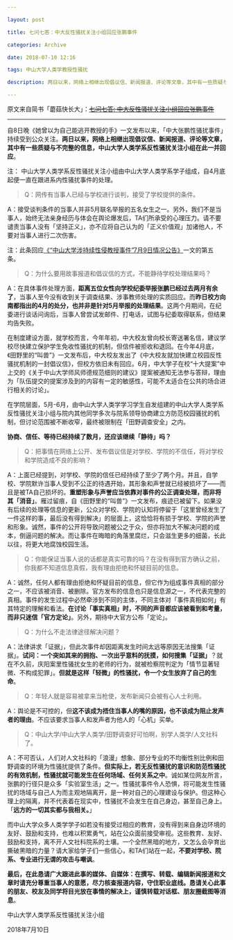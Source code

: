 ```yaml
---

layout: post

title: 七问七答：中大反性骚扰关注小组回应张鹏事件

categories: Archive

date: 2018-07-10 12:16

tags: 中山大学人类学教授性骚扰

description: 两日以来，网络上相继出现倡议信、新闻报道、评论等文章，其中有一些质疑与不完整的信息，中山大学人类学系反性骚扰关注小组在此一并回应。

---
```


原文来自简书「蘑菇快长大」：~~[七问七答: 中大反性骚扰关注小组回应张鹏事件](https://www.jianshu.com/p/8d4dba2b6ce3)~~

---

自8日晚《她曾以为自己能逃开教授的手》一文发布以来，「中大张鹏性骚扰事件」持续受到公众关注。**两日以来，网络上相继出现倡议信、新闻报道、评论等文章，其中有一些质疑与不完整的信息，中山大学人类学系反性骚扰关注小组在此一并回应**。

注： 中山大学人类学系反性骚扰关注小组由中山大学人类学系学子组成，自4月底起便一直在跟进系内性骚扰事件的处理。

> Q：网传有当事人已经与学校进行谈判，接受了学校提供的条件。

A：接受谈判条件的当事人并非5月联名举报的五名女生之一。另外，我们不是当事人，始终无法亲身经历与体会在舆论爆发后，TA们所承受的心理压力。请不要谴责当事人没有「坚持正义」，亦不应将自己认为的「正义价值观」加诸他人，不要对当事人进行二次伤害。

注：此条回应[《“中山大学涉持续性侵教授事件”7月9日情况公告》](https://archive.fo/ChsNu)一文的第五条。

> Q：为什么要用故事报道和倡议信的方式，不能静待学校处理结果吗？

A：在具体事件处理方面，**距离五位女性向学校纪委举报张鹏已经过去两月有余了**，当事人至今没有收到关于调查结果、涉事教师处理的实质回应。而**昨日校方向南都指出的4月的处分，也并非是针对5月举报的处理结果**。这两个月期间，在纪委进行谈话问询后，当事人曾尝试发邮件、打电话，试图与纪委取得联系，但结果均告失败。

在制度建设方面，就学校而言，今年年初，中大校友曾向校长寄送署名信，建议学校尽快建立保护学生免收性骚扰的机制，但信件被拒收和退回。在今年4月底，《田野里的“叫兽”》一文发布后，中大校友发出了《中大校友就加快建立校园反性骚扰机制的一封倡议信》，但校方依旧未有回应。6月，中大学子在校“十大提案”中上交的《关于中山大学师风师德规范细则的建议》提案被通知无法参与答辩，理由为「队伍提交的提案涉及到的内容有一定的敏感性，可能不太适合在公共的场合进行相关的讨论」。

在学院层面，5月-6月，由中山大学人类学学习学生自发组建的中山大学人类学系反性骚扰关注小组与院内其他同学多次与院系领导协商建立方防范校园骚扰的机制，但讨论范围被不断收窄，最终被限制在「田野调查安全」之内。

**协商、信任、等待已经持续了数月，还应该继续「静待」吗？**

> Q：把事情在网络上公开、发布倡议信是对学校、学院的不信任，将对学校和学院造成不良的影响？

A：上面已经提到，对学校、学院的信任已经持续了至少了两个月。并且，自学校、学院默许当事人受到不公正的待遇开始，其形象和声誉就已经被损坏了——而且是被TA自己损坏的。**重塑形象与声誉应当依靠对事件的公正调查处理，而非将其「消音」**。雁过留痕，自《田野里的“叫兽”》一文发布，痕迹已被留下。如果没有后续的处理等信息的更新，公众对学校、学院的认知将停留于「这里曾经发生了一件这样的事，最后没有得到解决」的层面上，这恰恰将有损于学校、学院的声誉和形象。诚然，事件的公开将导致问题被公之于众，但亦将加大不解决问题的成本，倒逼问题的解决。而让事件在晦暗的角落里腐烂，只会滋生更多的细菌，长此以往，将更大地腐蚀校园生活。

> Q：你能保证当事人说的话都是真实可靠的吗？在没有得到官方确认之前，你我都不知道信息真假，我有理由拒绝和怀疑目前的信息。

A：诚然，任何人都有理由拒绝和怀疑目前的信息，但它作为组成事件真相的部分之一，不应该被消音、被删除。官方发布的信息也只是信息源之一，不代表完整的真相。事件的发生过程中必然牵涉到不同的主体，不同主体对「事件真相如何」有其特定的理解和看法。**在讨论「事实真相」时，不同的声音都应该被看到和考量，而非只迷信「官方定论」**。另外，期待中大官方公布「定论」。

> Q：为什么不走法律途径解决问题？

A：法律讲求「证据」，但此次事件却因距离发生时间太远等原因无法搜集「证据」。**试问：一个突如其来的拥抱、一次出乎意料的抚摸，如何搜集「证据」**？就在不久前，庆阳案里性骚扰女生的老师的行为，就被检察院判定为「情节显著轻微、不构成犯罪」。**但就是这样「轻微」的性骚扰，令一个女生放弃了自己的生命**。

> Q：年轻人就是容易被拿来当枪使，发布新闻只会被有心人士利用。

A：舆论是不可控的，但**这不该成为捂住当事人的嘴的原因，也不该成为阻止发声者的理由**。不应该要求当事人和发声者为他人的「心机」买单。

> Q：中山大学/中山大学人类学/田野调查好可怕啊，别学人类学/人文社科了。

A：不可否认，人们对人文社科的「浪漫」想象、部分专业的不均衡性别比例和田野调查的环境为性骚扰提供了条件。**但实际上，若无反性骚扰的意识和防范性骚扰的有效机制，性骚扰就可能发生在任何场域、任何关系之中**。诚如某位网友所言，张鹏的行径只是众多「实验室生活」之一。性骚扰事件令人恐惧，将可能发生性骚扰的场域与自己人为而主观地隔离开，是一种对自己的心理建设与保护。但这种心理上的隔离，并不代表着在现实中，性骚扰不会发生在自己身边，甚至自己身上。「**远方的一切其实都与我相关。**」

而中山大学众多人类学学子如若没有接受过相应的教育，没有得到来自身边环境的友好、鼓励和支持，也难以积累勇气，站在公众面前接受审视。这些教育、友好、鼓励和支持，离不开人文社科院系的土壤。一个全然黑暗的地方，又怎么会孕育出撕破黑暗的力量？请大家给学子们一些信心，和TA们站在一起，**不要对学校、院系、专业进行无谓的攻击与嘲讽**。

**最后，在此恳请广大跟进此事的媒体、自媒体：在撰写、转载、编辑新闻报道和文章时请充分尊重当事人的意愿，尽力核查报道内容，守住职业底线。恳请关心此事的朋友、校友及同学将目光放在事情的解决上，谨慎转载对话框、朋友圈截图等消息**。

中山大学人类学系反性骚扰关注小组

2018年7月10日
